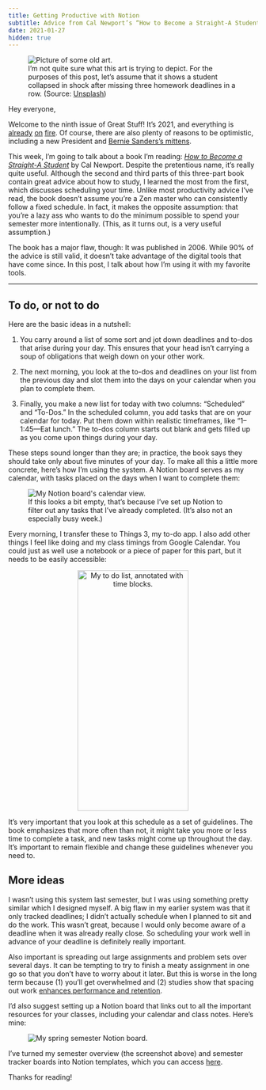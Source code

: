 ```yaml
---
title: Getting Productive with Notion
subtitle: Advice from Cal Newport’s “How to Become a Straight-A Student”
date: 2021-01-27
hidden: true
---
```


<figure>
  <img src="/static/getting-productive-with-notion/intro.jpeg" alt="Picture of some old art." />
  <figcaption>I’m not quite sure what this art is trying to depict. For the purposes of this post, let’s assume that it shows a student collapsed in shock after missing three homework deadlines in a row. (Source: <a href="https://unsplash.com/photos/1HDaqGCZNWQ">Unsplash</a>)</figcaption>
</figure>

Hey everyone,

Welcome to the ninth issue of Great Stuff! It’s 2021, and everything is [already](https://apnews.com/article/larry-king-dead-391f55fabb843d14a2635a9bd55880d4) [on](https://www.wsj.com/articles/new-coronavirus-variants-complicate-the-battle-against-the-pandemic-11611518097) [fire](https://www.wsj.com/articles/capitol-riot-shakes-pro-democracy-campaigners-world-wide-11610967473). Of course, there are also plenty of reasons to be optimistic, including a new President and [Bernie Sanders’s mittens](https://www.cnn.com/videos/politics/2021/01/24/bernie-sanders-reacts-to-biden-inauguration-memes-bash-sotu-vpx.cnn).

This week, I’m going to talk about a book I’m reading: [_How to Become a Straight-A Student_](https://www.calnewport.com/books/straight-a-student/) by Cal Newport. Despite the pretentious name, it’s really quite useful. Although the second and third parts of this three-part book contain great advice about how to study, I learned the most from the first, which discusses scheduling your time. Unlike most productivity advice I’ve read, the book doesn’t assume you’re a Zen master who can consistently follow a fixed schedule. In fact, it makes the opposite assumption: that you’re a lazy ass who wants to do the minimum possible to spend your semester more intentionally. (This, as it turns out, is a very useful assumption.)

The book has a major flaw, though: It was published in 2006. While 90% of the advice is still valid, it doesn’t take advantage of the digital tools that have come since. In this post, I talk about how I’m using it with my favorite tools.

---

## To do, or not to do

Here are the basic ideas in a nutshell:

1. You carry around a list of some sort and jot down deadlines and to-dos that arise during your day. This ensures that your head isn’t carrying a soup of obligations that weigh down on your other work.

2. The next morning, you look at the to-dos and deadlines on your list from the previous day and slot them into the days on your calendar when you plan to complete them.

3. Finally, you make a new list for today with two columns: “Scheduled” and “To-Dos.” In the scheduled column, you add tasks that are on your calendar for today. Put them down within realistic timeframes, like “1–1:45—Eat lunch.” The to-dos column starts out blank and gets filled up as you come upon things during your day.

These steps sound longer than they are; in practice, the book says they should take only about five minutes of your day. To make all this a little more concrete, here’s how I’m using the system. A Notion board serves as my calendar, with tasks placed on the days when I want to complete them:

<figure>
  <img src="/static/getting-productive-with-notion/calendar.png" alt="My Notion board's calendar view." />
  <figcaption>If this looks a bit empty, that’s because I’ve set up Notion to filter out any tasks that I’ve already completed. (It’s also not an especially busy week.)</figcaption>
</figure>

Every morning, I transfer these to Things 3, my to-do app. I also add other things I feel like doing and my class timings from Google Calendar. You could just as well use a notebook or a piece of paper for this part, but it needs to be easily accessible:

<center>
  <img height="486" width="224" src="/static/getting-productive-with-notion/things.jpeg" alt="My to do list, annotated with time blocks." />
</center>

It’s very important that you look at this schedule as a set of guidelines. The book emphasizes that more often than not, it might take you more or less time to complete a task, and new tasks might come up throughout the day. It’s important to remain flexible and change these guidelines whenever you need to.

## More ideas

I wasn’t using this system last semester, but I was using something pretty similar which I designed myself. A big flaw in my earlier system was that it only tracked deadlines; I didn’t actually schedule when I planned to sit and do the work. This wasn’t great, because I would only become aware of a deadline when it was already really close. So scheduling your work well in advance of your deadline is definitely really important.

Also important is spreading out large assignments and problem sets over several days. It can be tempting to try to finish a meaty assignment in one go so that you don’t have to worry about it later. But this is worse in the long term because (1) you’ll get overwhelmed and (2) studies show that spacing out work [enhances performance and retention](https://fs.blog/2018/12/spacing-effect/).

I’d also suggest setting up a Notion board that links out to all the important resources for your classes, including your calendar and class notes. Here’s mine:

<figure>
  <img src="/static/getting-productive-with-notion/board.png" alt="My spring semester Notion board." />
</figure>

I’ve turned my semester overview (the screenshot above) and semester tracker boards into Notion templates, which you can access [here](https://www.notion.so/kabirgoel/Getting-Productive-with-Notion-edf3510d0a27428a88cc986ac17f89e9).

Thanks for reading!
